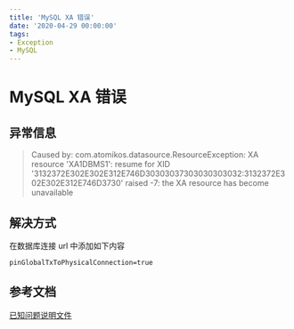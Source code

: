 ```yaml
---
title: 'MySQL XA 错误'
date: '2020-04-29 00:00:00'
tags:
- Exception
- MySQL
---
```


# MySQL XA 错误

## 异常信息

> Caused by: com.atomikos.datasource.ResourceException: XA resource 'XA1DBMS1': resume for XID '3132372E302E302E312E746D30303037303030303032:3132372E302E302E312E746D3730' raised -7: the XA resource has become unavailable

## 解决方式

在数据库连接 url 中添加如下内容

```properties
pinGlobalTxToPhysicalConnection=true
```

## 参考文档

[已知问题说明文件](https://www.atomikos.com/Documentation/KnownProblems#MySQL_XA_bug)
